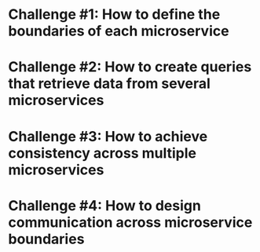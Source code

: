 # Challenge #1: How to define the boundaries of each microservice

# Challenge #2: How to create queries that retrieve data from several microservices

# Challenge #3: How to achieve consistency across multiple microservices

# Challenge #4: How to design communication across microservice boundaries